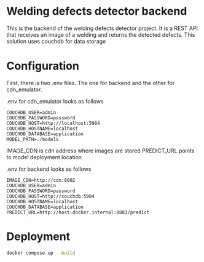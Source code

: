 # Welding defects detector backend

This is the backend of the welding defects detector project. It is a REST API that receives an image of a welding and returns the detected defects.
This solution uses couchdb for data storage
# Configuration

First, there is two .env files. The one for backend and the other for 
cdn_emulator.

.env for cdn_emulator looks as follows
```
COUCHDB_USER=admin
COUCHDB_PASSWORD=password
COUCHDB_HOST=http://localhost:5984
COUCHDB_HOSTNAME=localhost
COUCHDB_DATABASE=application
MODEL_PATH=./models
```

IMAGE_CDN is cdn address where images are stored
PREDICT_URL points to model deployment location

.env for backend looks as follows
```
IMAGE_CDN=http://cdn:8002
COUCHDB_USER=admin
COUCHDB_PASSWORD=password
COUCHDB_HOST=http://couchdb:5984
COUCHDB_HOSTNAME=localhost
COUCHDB_DATABASE=application
PREDICT_URL=http://host.docker.internal:8881/predict
```

# Deployment

```bash
docker compose up --build
```